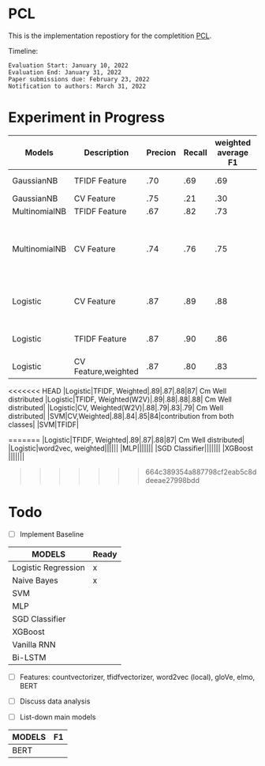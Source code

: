 # PCL

This is the implementation repostiory for the completition [PCL](https://competitions.codalab.org/competitions/34344).

Timeline:

```
Evaluation Start: January 10, 2022
Evaluation End: January 31, 2022
Paper submissions due: February 23, 2022
Notification to authors: March 31, 2022

```
# Experiment in Progress


|Models|Description|Precion|Recall|weighted average F1|Accuracy F1|Remark|
|---|---|---|---|---|---|---|
|GaussianNB|TFIDF Feature|.70|.69|.69|68.7|partial towards class 0|
|GaussianNB|CV Feature|.75|.21|.30|21.4||
|MultinomialNB|TFIDF Feature|.67|.82|.73|81.6|Highly biased|
|MultinomialNB|CV Feature|.74|.76|.75|76.2|1. overall accc,pre,re is stable throughout.2.class 2 doesn,t given any weightage|
|Logistic|CV Feature|.87|.89|.88|89|CM matrix 0,0 value very in comparison to other three value|
|Logistic|TFIDF Feature|.87|.90|.86|90|Confusion matrix unevenly distributed|
|Logistic|CV Feature,weighted|.87|.80|.83|.80|cm well distributed|
<<<<<<< HEAD
|Logistic|TFIDF, Weighted|.89|.87|.88|87| Cm Well distributed
|Logistic|TFIDF, Weighted(W2V)|.89|.88|.88|.88| Cm Well distributed|
|Logistic|CV, Weighted(W2V)|.88|.79|.83|.79| Cm Well distributed|
|SVM|CV,Weighted|.88|.84|.85|84|contribution from both classes|
|SVM|TFIDF|




=======
|Logistic|TFIDF, Weighted|.89|.87|.88|87| Cm Well distributed|
|Logistic|word2vec, weighted||||||
|MLP|||||||
|SGD Classifier|||||||
|XGBoost |||||||
>>>>>>> 664c389354a887798cf2eab5c8ddeeae27998bdd

# Todo

- [ ] Implement Baseline

|MODELS|Ready|
|---|---|
|Logistic Regression |x|
|Naive Bayes|x|
|SVM ||
|MLP||
|SGD Classifier||
|XGBoost ||
|Vanilla RNN ||
|Bi-LSTM ||

- [ ] Features: countvectorizer, tfidfvectorizer, word2vec (local), gloVe, elmo, BERT

- [ ] Discuss data analysis

- [ ] List-down main models  

|MODELS|F1|
|---|---|
|BERT ||
